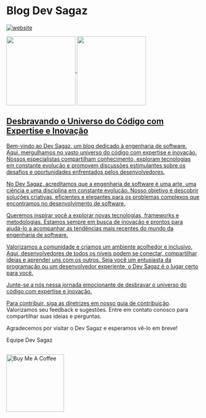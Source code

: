 # Blog Dev Sagaz

[![website](https://img.shields.io/website?label=DevSagaz&style=for-the-badge&logo=blogger&logoColor=white&url=https://devsagaz.com.br/)](https://devsagaz.com.br/)

<div>
    <a href="https://github.com/devsagaz" />
    <img align="center" height=180em" src="https://github-readme-stats.vercel.app/api?username=devsagaz&show_icons=true&theme=tokyonight&include_all_commits=true&count_private=true" />
    <img align="center" height=180em" src="https://github-readme-stats.vercel.app/api/top-langs/?username=devsagaz&layout=compact&langs_count=16&theme=tokyonight" />
</div>


## Desbravando o Universo do Código com Expertise e Inovação

Bem-vindo ao Dev Sagaz, um blog dedicado à engenharia de software. Aqui, mergulhamos no vasto universo do código com expertise e inovação. Nossos especialistas compartilham conhecimento, exploram tecnologias em constante evolução e promovem discussões estimulantes sobre os desafios e oportunidades enfrentados pelos desenvolvedores.

No Dev Sagaz, acreditamos que a engenharia de software é uma arte, uma ciência e uma disciplina em constante evolução. Nosso objetivo é descobrir soluções criativas, eficientes e elegantes para os problemas complexos que encontramos no desenvolvimento de software.

Queremos inspirar você a explorar novas tecnologias, frameworks e metodologias. Estamos sempre em busca de inovação e prontos para ajudá-lo a acompanhar as tendências mais recentes do mundo da engenharia de software.

Valorizamos a comunidade e criamos um ambiente acolhedor e inclusivo. Aqui, desenvolvedores de todos os níveis podem se conectar, compartilhar ideias e aprender uns com os outros. Seja você um entusiasta da programação ou um desenvolvedor experiente, o Dev Sagaz é o lugar certo para você.

Junte-se a nós nessa jornada emocionante de desbravar o universo do código com expertise e inovação.

Para contribuir, siga as diretrizes em nosso [guia de contribuição](link_para_o_guia_de_contribuição). Valorizamos seu feedback e sugestões. Entre em contato conosco para compartilhar suas ideias e perguntas.

Agradecemos por visitar o Dev Sagaz e esperamos vê-lo em breve!

Equipe Dev Sagaz

##

<a href="https://www.buymeacoffee.com/airton.lima" target="_blank"><img src="https://cdn.buymeacoffee.com/buttons/v2/default-yellow.png" alt="Buy Me A Coffee" width="150"></a>
<!-- <p>If you like what I do, maybe consider buying me a coffee/tea. 🥺👉👈</p> -->
